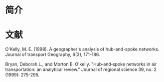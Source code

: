 # 简介

# 文献

O'Kelly, M. E. (1998). A geographer's analysis of hub-and-spoke networks. Journal of transport Geography, 6(3), 171-186.

Bryan, Deborah L., and Morton E. O'kelly. "Hub‐and‐spoke networks in air transportation: an analytical review." Journal of regional science 39, no. 2 (1999): 275-295.
